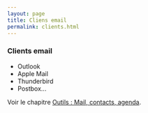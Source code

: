 ```yaml
---
layout: page
title: Cliens email
permalink: clients.html
---
```


### Clients email 

* Outlook
* Apple Mail
* Thunderbird
* Postbox...

Voir le chapitre [Outils : Mail, contacts, agenda](https://cours-web.ch/outils/mail.html).

